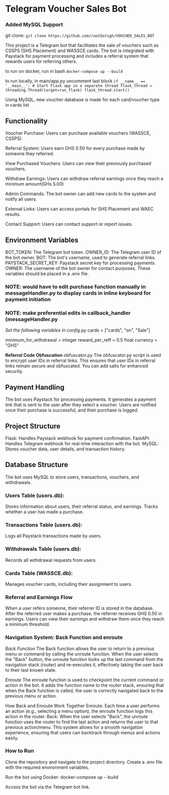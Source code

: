 # **Telegram Voucher Sales Bot**

### Added MySQL Support 

git clone:
`git clone https://github.com/rootbotsgh/VOUCHER_SALES_BOT`

This project is a Telegram bot that facilitates the sale of vouchers such as CSSPS (SHS Placement) and WASSCE cards. The bot is integrated with Paystack for payment processing and includes a referral system that rewards users for referring others.

to run on docker, run in bash
`docker-compose up --build`

to run locally, in main/app.py
uncomment last block
`if __name__ == '__main__':
    # Start Flask app in a separate thread
    flask_thread = threading.Thread(target=run_flask)
    flask_thread.start()`

Using MySQL, new voucher database is made for each card/voucher type in cards list


## Functionality
Voucher Purchase: Users can purchase available vouchers (WASSCE, CSSPS).

Referral System: Users earn GHS 0.50 for every purchase made by someone they referred.

View Purchased Vouchers: Users can view their previously purchased vouchers.

Withdraw Earnings: Users can withdraw referral earnings once they reach a minimum amount(GHs 5.00)

Admin Commands: The bot owner can add new cards to the system and notify all users.

External Links: Users can access portals for SHS Placement and WAEC results.

Contact Support: Users can contact support or report issues.

## Environment Variables
BOT_TOKEN: The Telegram bot token.
OWNER_ID: The Telegram user ID of the bot owner.
BOT: The bot's username, used to generate referral links.
PAYSTACK_SECRET_KEY: Paystack secret key for processing payments.
OWNER: The username of the bot owner for contact purposes.
These variables should be placed in a .env file.

### NOTE: would have to edit purchase function manually in messageHandler.py to display cards in inline keyboard for payment initiation

### NOTE: make preferential edits in callback_handler (messageHandler.py

_Set the following variables in config.py_
cards = ["cards", "on", "Sale"]

minimum_for_withdrawal = integer
reward_per_reff = 0.5 float
currency = "GHS"

**Referral Code Obfuscation**
obfuscator.py
The obfuscator.py script is used to encrypt user IDs in referral links.
This ensures that user IDs in referral links remain secure and obfuscated.
You can add salts for enhanced security.


## Payment Handling
The bot uses Paystack for processing payments. It generates a payment link that is sent to the user after they select a voucher. Users are notified once their purchase is successful, and their purchase is logged.

## Project Structure
Flask: Handles Paystack webhook for payment confirmation.
FastAPI: Handles Telegram webhook for real-time interaction with the bot.
MySQL: Stores voucher data, user details, and transaction history.

## Database Structure
The bot uses MySQL to store users, transactions, vouchers, and withdrawals.

### Users Table (users.db):
Stores information about users, their referral status, and earnings.
Tracks whether a user has made a purchase.

### Transactions Table (users.db):
Logs all Paystack transactions made by users.

### Withdrawals Table (users.db):
Records all withdrawal requests from users.

### Cards Table (WASSCE.db):
Manages voucher cards, including their assignment to users.

### Referral and Earnings Flow
When a user refers someone, their referrer ID is stored in the database.
After the referred user makes a purchase, the referrer receives GHS 0.50 in earnings.
Users can view their earnings and withdraw them once they reach a minimum threshold.

### Navigation System: Back Function and enroute

_Back Function_
The Back function allows the user to return to a previous menu or command by calling the unroute function. When the user selects the "Back" button, the unroute function looks up the last command from the navigation stack (router) and re-executes it, effectively taking the user back to their last known state.

_Enroute_
The enroute function is used to checkpoint the current command or action in the bot. It adds the function name to the router stack, ensuring that when the Back function is called, the user is correctly navigated back to the previous menu or action.

How Back and Enroute Work Together
Enroute: Each time a user performs an action (e.g., selecting a menu option), the enroute function logs this action in the router.
Back: When the user selects "Back", the unroute function uses the router to find the last action and returns the user to that previous action/menu.
This system allows for a smooth navigation experience, ensuring that users can backtrack through menus and actions easily.

### How to Run
Clone the repository and navigate to the project directory.
Create a .env file with the required environment variables.

Run the bot using Docker:
    docker-compose up --build
    
Access the bot via the Telegram bot link.
